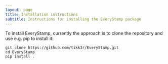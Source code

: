 ```yaml
---
layout: page
title: Installation instructions
subtitle: Instructions for installing the EveryStamp package
---
```


To install EveryStamp, currently the approach is to clone the repository and use e.g. pip to install it:

    git clone https://github.com/tikk3r/EveryStamp.git
    cd EveryStamp
    pip install .